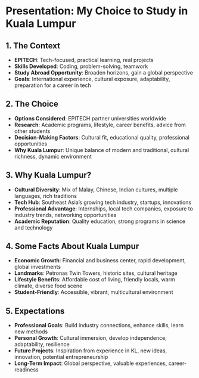 # Presentation: My Choice to Study in Kuala Lumpur

## 1. The Context

- **EPITECH**: Tech-focused, practical learning, real projects
- **Skills Developed**: Coding, problem-solving, teamwork
- **Study Abroad Opportunity**: Broaden horizons, gain a global perspective
- **Goals**: International experience, cultural exposure, adaptability, preparation for a career in tech

## 2. The Choice

- **Options Considered**: EPITECH partner universities worldwide
- **Research**: Academic programs, lifestyle, career benefits, advice from other students
- **Decision-Making Factors**: Cultural fit, educational quality, professional opportunities
- **Why Kuala Lumpur**: Unique balance of modern and traditional, cultural richness, dynamic environment

## 3. Why Kuala Lumpur?

- **Cultural Diversity**: Mix of Malay, Chinese, Indian cultures, multiple languages, rich traditions
- **Tech Hub**: Southeast Asia’s growing tech industry, startups, innovations
- **Professional Advantage**: Internships, local tech companies, exposure to industry trends, networking opportunities
- **Academic Reputation**: Quality education, strong programs in science and technology

## 4. Some Facts About Kuala Lumpur

- **Economic Growth**: Financial and business center, rapid development, global investments
- **Landmarks**: Petronas Twin Towers, historic sites, cultural heritage
- **Lifestyle Benefits**: Affordable cost of living, friendly locals, warm climate, diverse food scene
- **Student-Friendly**: Accessible, vibrant, multicultural environment

## 5. Expectations

- **Professional Goals**: Build industry connections, enhance skills, learn new methods
- **Personal Growth**: Cultural immersion, develop independence, adaptability, resilience
- **Future Projects**: Inspiration from experience in KL, new ideas, innovation, potential entrepreneurship
- **Long-Term Impact**: Global perspective, valuable experiences, career-readiness
